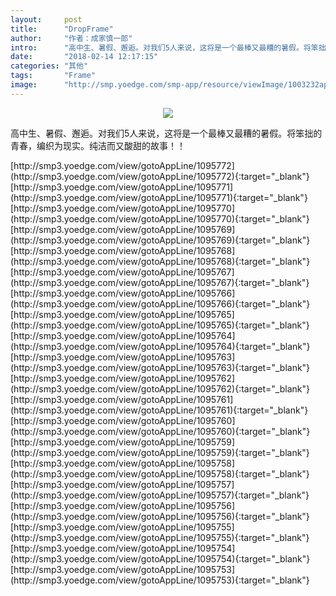 ```yaml
---
layout:     post
title:      "DropFrame"
author:     "作者：成家慎一郎"
intro:      "高中生、暑假、邂逅。对我们5人来说，这将是一个最棒又最糟的暑假。将笨拙的青春，编织为现实。纯洁而又酸甜的故事！！"
date:       "2018-02-14 12:17:15"
categories: "其他"
tags:       "Frame"
image:      "http://smp.yoedge.com/smp-app/resource/viewImage/1003232appline.png"
---
```

<div style="text-align: center">
<p><img src="http://smp.yoedge.com/smp-app/resource/viewImage/1003232appline.png"/></p>
</div>
<p class="post-meta">
<span>高中生、暑假、邂逅。对我们5人来说，这将是一个最棒又最糟的暑假。将笨拙的青春，编织为现实。纯洁而又酸甜的故事！！</span>
</p>
[http://smp3.yoedge.com/view/gotoAppLine/1095772](http://smp3.yoedge.com/view/gotoAppLine/1095772){:target="_blank"}
[http://smp3.yoedge.com/view/gotoAppLine/1095771](http://smp3.yoedge.com/view/gotoAppLine/1095771){:target="_blank"}
[http://smp3.yoedge.com/view/gotoAppLine/1095770](http://smp3.yoedge.com/view/gotoAppLine/1095770){:target="_blank"}
[http://smp3.yoedge.com/view/gotoAppLine/1095769](http://smp3.yoedge.com/view/gotoAppLine/1095769){:target="_blank"}
[http://smp3.yoedge.com/view/gotoAppLine/1095768](http://smp3.yoedge.com/view/gotoAppLine/1095768){:target="_blank"}
[http://smp3.yoedge.com/view/gotoAppLine/1095767](http://smp3.yoedge.com/view/gotoAppLine/1095767){:target="_blank"}
[http://smp3.yoedge.com/view/gotoAppLine/1095766](http://smp3.yoedge.com/view/gotoAppLine/1095766){:target="_blank"}
[http://smp3.yoedge.com/view/gotoAppLine/1095765](http://smp3.yoedge.com/view/gotoAppLine/1095765){:target="_blank"}
[http://smp3.yoedge.com/view/gotoAppLine/1095764](http://smp3.yoedge.com/view/gotoAppLine/1095764){:target="_blank"}
[http://smp3.yoedge.com/view/gotoAppLine/1095763](http://smp3.yoedge.com/view/gotoAppLine/1095763){:target="_blank"}
[http://smp3.yoedge.com/view/gotoAppLine/1095762](http://smp3.yoedge.com/view/gotoAppLine/1095762){:target="_blank"}
[http://smp3.yoedge.com/view/gotoAppLine/1095761](http://smp3.yoedge.com/view/gotoAppLine/1095761){:target="_blank"}
[http://smp3.yoedge.com/view/gotoAppLine/1095760](http://smp3.yoedge.com/view/gotoAppLine/1095760){:target="_blank"}
[http://smp3.yoedge.com/view/gotoAppLine/1095759](http://smp3.yoedge.com/view/gotoAppLine/1095759){:target="_blank"}
[http://smp3.yoedge.com/view/gotoAppLine/1095758](http://smp3.yoedge.com/view/gotoAppLine/1095758){:target="_blank"}
[http://smp3.yoedge.com/view/gotoAppLine/1095757](http://smp3.yoedge.com/view/gotoAppLine/1095757){:target="_blank"}
[http://smp3.yoedge.com/view/gotoAppLine/1095756](http://smp3.yoedge.com/view/gotoAppLine/1095756){:target="_blank"}
[http://smp3.yoedge.com/view/gotoAppLine/1095755](http://smp3.yoedge.com/view/gotoAppLine/1095755){:target="_blank"}
[http://smp3.yoedge.com/view/gotoAppLine/1095754](http://smp3.yoedge.com/view/gotoAppLine/1095754){:target="_blank"}
[http://smp3.yoedge.com/view/gotoAppLine/1095753](http://smp3.yoedge.com/view/gotoAppLine/1095753){:target="_blank"}


